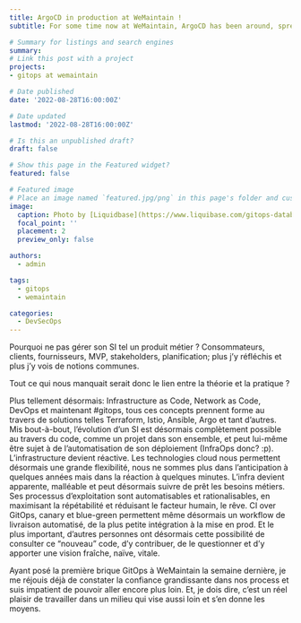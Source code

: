 ```yaml
---
title: ArgoCD in production at WeMaintain !
subtitle: For some time now at WeMaintain, ArgoCD has been around, spreading projects throught projects. Since this Monday, it is now used for production apps! But to what extent?

# Summary for listings and search engines
summary: 
# Link this post with a project
projects:
- gitops at wemaintain

# Date published
date: '2022-08-28T16:00:00Z'

# Date updated
lastmod: '2022-08-28T16:00:00Z'

# Is this an unpublished draft?
draft: false

# Show this page in the Featured widget?
featured: false

# Featured image
# Place an image named `featured.jpg/png` in this page's folder and customize its options here.
image:
  caption: Photo by [Liquidbase](https://www.liquibase.com/gitops-database)
  focal_point: ''
  placement: 2
  preview_only: false

authors:
  - admin

tags:
  - gitops
  - wemaintain

categories:
  - DevSecOps
---
```


Pourquoi ne pas gérer son SI tel un produit métier ?
Consommateurs, clients, fournisseurs, MVP, stakeholders, planification; plus j’y réfléchis et plus j’y vois de notions communes.

Tout ce qui nous manquait serait donc le lien entre la théorie et la pratique ?

Plus tellement désormais: Infrastructure as Code, Network as Code, DevOps et maintenant #gitops, tous ces concepts prennent forme au travers de solutions telles Terraform, Istio, Ansible, Argo et tant d’autres. 
Mis bout-à-bout, l’évolution d’un SI est désormais complètement possible au travers du code, comme un projet dans son ensemble, et peut lui-même être sujet à de l’automatisation de son déploiement (InfraOps donc? :p). L’infrastructure devient réactive. Les technologies cloud nous permettent désormais une grande flexibilité, nous ne sommes plus dans l’anticipation à quelques années mais dans la réaction à quelques minutes. L’infra devient apparente, malléable et peut désormais suivre de prêt les besoins métiers.
Ses processus d’exploitation sont automatisables et rationalisables, en maximisant la répétabilité et réduisant le facteur humain, le rêve. CI over GitOps, canary et blue-green permettent même désormais un workflow  de livraison automatisé, de la plus petite intégration à la mise en prod.
Et le plus important, d’autres personnes ont désormais cette possibilité de consulter ce “nouveau” code, d’y contribuer, de le questionner et d’y apporter une vision fraîche, naïve, vitale.

Ayant posé la première brique GitOps à WeMaintain la semaine dernière, je me réjouis déjà de constater la confiance grandissante dans nos process et suis impatient de pouvoir aller encore plus loin. Et, je dois dire, c’est un réel plaisir de travailler dans un milieu qui vise aussi loin et s’en donne les moyens.